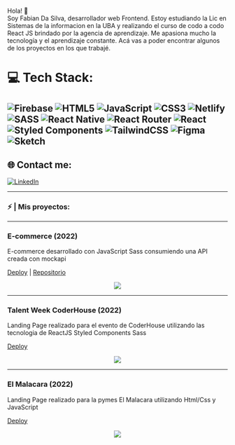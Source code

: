 
Hola! 👋<br>Soy Fabian Da Silva, desarrollador web Frontend. Estoy estudiando la Lic en Sistemas de la informacion en la UBA y realizando el curso de codo a codo React JS brindado por la agencia de aprendizaje. Me apasiona mucho la tecnología y el aprendizaje constante. Acá vas a poder encontrar algunos de los proyectos en los que trabajé.

# 💻 Tech Stack:
![Firebase](https://img.shields.io/badge/firebase-%23039BE5.svg?style=for-the-badge&logo=firebase) ![HTML5](https://img.shields.io/badge/html5-%23E34F26.svg?style=for-the-badge&logo=html5&logoColor=white) ![JavaScript](https://img.shields.io/badge/javascript-%23323330.svg?style=for-the-badge&logo=javascript&logoColor=%23F7DF1E) ![CSS3](https://img.shields.io/badge/css3-%231572B6.svg?style=for-the-badge&logo=css3&logoColor=white) ![Netlify](https://img.shields.io/badge/netlify-%23000000.svg?style=for-the-badge&logo=netlify&logoColor=#00C7B7) ![SASS](https://img.shields.io/badge/SASS-hotpink.svg?style=for-the-badge&logo=SASS&logoColor=white) ![React Native](https://img.shields.io/badge/react_native-%2320232a.svg?style=for-the-badge&logo=react&logoColor=%2361DAFB) ![React Router](https://img.shields.io/badge/React_Router-CA4245?style=for-the-badge&logo=react-router&logoColor=white) ![React](https://img.shields.io/badge/react-%2320232a.svg?style=for-the-badge&logo=react&logoColor=%2361DAFB) ![Styled Components](https://img.shields.io/badge/styled--components-DB7093?style=for-the-badge&logo=styled-components&logoColor=white) ![TailwindCSS](https://img.shields.io/badge/tailwindcss-%2338B2AC.svg?style=for-the-badge&logo=tailwind-css&logoColor=white) 	![Figma](https://img.shields.io/badge/figma-%23F24E1E.svg?style=for-the-badge&logo=figma&logoColor=white) ![Sketch](https://img.shields.io/badge/Sketch-FFB387?style=for-the-badge&logo=sketch&logoColor=black)
---
## 🌐 Contact me:
[![LinkedIn](https://img.shields.io/badge/LinkedIn-%230077B5.svg?logo=linkedin&logoColor=white)](https://linkedin.com/in/https://www.linkedin.com/in/fabiandasilva/) 


<hr>

### ⚡ | Mis proyectos:
<hr>
<h3>E-commerce (2022)</h3>
<p>E-commerce desarrollado con JavaScript Sass consumiendo una API creada con mockapi</p>

[Deploy](https://batuk.netlify.app/) | [Repositorio](https://github.com/fabiandasilva/ecommerce-app)

<p align="center"><img src="https://res.cloudinary.com/dew1za4wz/image/upload/v1667785168/plants/screen_th6qfc.png" margin="auto"></p>
<hr>
<h3>Talent Week CoderHouse (2022)</h3>
<p>Landing Page realizado para el evento de CoderHouse utilizando las tecnologia de ReactJS Styled Components Sass</p>

[Deploy](https://talent-week.netlify.app/)
<p align="center"><img src="https://res.cloudinary.com/dew1za4wz/image/upload/v1667227206/plants/talent_w58knk.png" margin="auto"></p>
<hr>
<h3>El Malacara (2022)</h3>
<p>Landing Page realizado para la pymes El Malacara utilizando Html/Css y JavaScript</p>

[Deploy](https://el-malacara.netlify.app/)

<p align="center"><img src="https://res.cloudinary.com/dew1za4wz/image/upload/v1667785713/plants/el-malacara_u9d7tz.png" margin="auto"></p>
